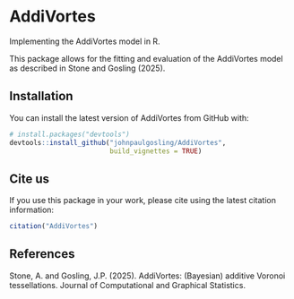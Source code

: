 # AddiVortes

Implementing the AddiVortes model in R.

This package allows for the fitting and evaluation of the AddiVortes model as described in Stone and Gosling (2025).

## Installation

You can install the latest version of AddiVortes from GitHub with:

```R
# install.packages("devtools")
devtools::install_github("johnpaulgosling/AddiVortes", 
                         build_vignettes = TRUE)
```

## Cite us

If you use this package in your work, please cite using the latest citation information:

```R
citation("AddiVortes")
```

## References

Stone, A. and Gosling, J.P. (2025). AddiVortes: (Bayesian) additive Voronoi tessellations. Journal of Computational and Graphical Statistics.
